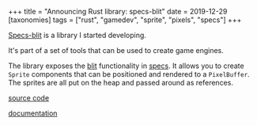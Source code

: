 +++
title = "Announcing Rust library: specs-blit"
date = 2019-12-29
[taxonomies]
tags = ["rust", "gamedev", "sprite", "pixels", "specs"]
+++

[Specs-blit](https://github.com/tversteeg/specs-blit) is a library I started developing.

It's part of a set of tools that can be used to create game engines.

The library exposes the [blit](@/posts/announcing-blit.md) functionality in [specs](https://specs.amethyst.rs/).
It allows you to create `Sprite` components that can be positioned and rendered to a `PixelBuffer`.
The sprites are all put on the heap and passed around as references.

[source code](https://github.com/tversteeg/specs-blit)

[documentation](https://docs.rs/specs-blit)
